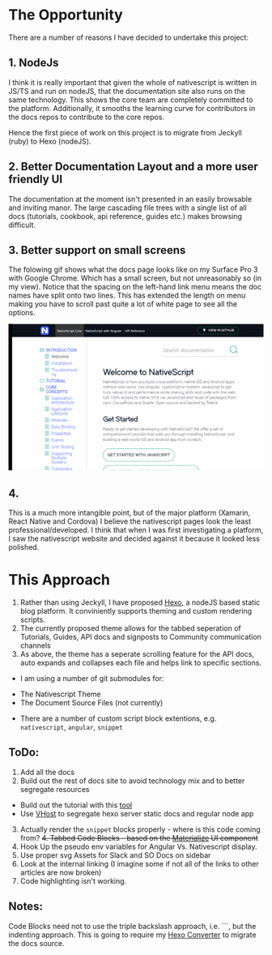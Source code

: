 # The Opportunity

There are a number of reasons I have decided to undertake this project:

## 1. NodeJs

I think it is really important that given the whole of nativescript is written in JS/TS and run on nodeJS, that the documentation site also runs on the same technology. This shows the core team are completely committed to the platform. Additionally, it smooths the learning curve for contributors in the docs repos to contribute to the core repos.

Hence the first piece of work on this project is to migrate from Jeckyll (ruby) to Hexo (nodeJS). 

## 2. Better Documentation Layout and a more user friendly UI

The documentation at the moment isn't presented in an easily browsable and inviting manor. The large cascading file trees with a single list of all docs (tutorials, cookbook, api reference, guides etc.) makes browsing difficult.

## 3. Better support on small screens

The folowing gif shows what the docs page looks like on my Surface Pro 3 with Google Chrome. Which has a small screen, but not unreasonably so (in my view). Notice that the spacing on the left-hand link menu means the doc names have split onto two lines. This has extended the length on menu making you have to scroll past quite a lot of white page to see all the options. 

![Screen Shot](./assets/Nativescript_docs_site.gif "Screen Shot")

## 4. 
This is a much more intangible point, but of the major platform (Xamarin, React Native and Cordova) I believe the nativescript pages look the least professional/developed. I think that when I was first investigating a platform, I saw the nativescript website and decided against it because it looked less polished. 

# This Approach

1. Rather than using Jeckyll, I have proposed [Hexo](https://hexo.io/), a nodeJS based static blog platform. It conviniently supports theming and custom rendering scripts.
2. The currently proposed theme allows for the tabbed seperation of Tutorials, Guides, API docs and signposts to Community communication channels
3. As above, the theme has a seperate scrolling feature for the API docs, auto expands and collapses each file and helps link to specific sections. 

* I am using a number of git submodules for:
- The Nativescript Theme 
- The Document Source Files (not currently)
 
* There are a number of custom script block extentions, e.g. `nativescript`, `angular`, `snippet`

## ToDo:

1. Add all the docs
2. Build out the rest of docs site to avoid technology mix and to better segregate resources
* Build out the tutorial with this [tool](https://github.com/meteor/tutorial-tools)
* Use [VHost](https://github.com/expressjs/vhost) to segregate hexo server static docs and regular node app

3. Actually render the `snippet` blocks properly - where is this code coming from?
<del>4. Tabbed Code Blocks - based on the [Materialize](http://materializecss.com/tabs.html) UI component</del>
5. Hook Up the pseudo env variables for Angular Vs. Nativescript display.
6. Use proper svg Assets for Slack and SO Docs on sidebar
7. Look at the internal linking (I imagine some if not all of the links to other articles are now broken)
8. Code highlighting isn't working.

## Notes:

Code Blocks need not to use the triple backslash approach, i.e.  ```, but the indenting approach. This is going to require my [Hexo Converter](https://github.com/georgeedwards/hexo-converter) to migrate the docs source.